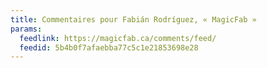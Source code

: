 ```yaml
---
title: Commentaires pour Fabián Rodríguez, « MagicFab »
params:
  feedlink: https://magicfab.ca/comments/feed/
  feedid: 5b4b0f7afaebba77c5c1e21853698e28
---
```

